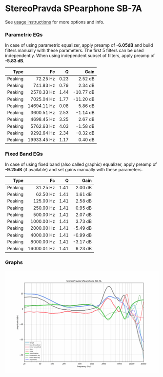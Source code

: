 # StereoPravda SPearphone SB-7A
See [usage instructions](https://github.com/jaakkopasanen/AutoEq#usage) for more options and info.

### Parametric EQs
In case of using parametric equalizer, apply preamp of **-6.05dB** and build filters manually
with these parameters. The first 5 filters can be used independently.
When using independent subset of filters, apply preamp of **-5.83 dB**.

| Type    | Fc          |    Q | Gain      |
|--------:|------------:|-----:|----------:|
| Peaking | 72.25 Hz    | 0.23 | 2.52 dB   |
| Peaking | 741.83 Hz   | 0.79 | 2.34 dB   |
| Peaking | 2570.33 Hz  | 1.44 | -10.77 dB |
| Peaking | 7025.04 Hz  | 1.77 | -11.20 dB |
| Peaking | 14694.11 Hz | 0.08 | 5.86 dB   |
| Peaking | 3600.51 Hz  | 2.53 | -1.14 dB  |
| Peaking | 4698.45 Hz  | 3.25 | 2.67 dB   |
| Peaking | 5762.63 Hz  | 4.03 | -1.58 dB  |
| Peaking | 9292.64 Hz  | 2.34 | -0.32 dB  |
| Peaking | 19933.45 Hz | 1.17 | 0.40 dB   |

### Fixed Band EQs
In case of using fixed band (also called graphic) equalizer, apply preamp of **-9.25dB**
(if available) and set gains manually with these parameters.

| Type    | Fc          |    Q | Gain     |
|--------:|------------:|-----:|---------:|
| Peaking | 31.25 Hz    | 1.41 | 2.00 dB  |
| Peaking | 62.50 Hz    | 1.41 | 1.61 dB  |
| Peaking | 125.00 Hz   | 1.41 | 2.58 dB  |
| Peaking | 250.00 Hz   | 1.41 | 0.95 dB  |
| Peaking | 500.00 Hz   | 1.41 | 2.07 dB  |
| Peaking | 1000.00 Hz  | 1.41 | 3.73 dB  |
| Peaking | 2000.00 Hz  | 1.41 | -5.49 dB |
| Peaking | 4000.00 Hz  | 1.41 | -0.99 dB |
| Peaking | 8000.00 Hz  | 1.41 | -3.17 dB |
| Peaking | 16000.01 Hz | 1.41 | 9.23 dB  |

### Graphs
![](./StereoPravda%20SPearphone%20SB-7A.png)